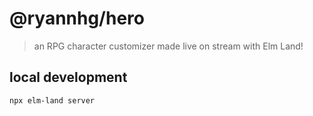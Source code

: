 # @ryannhg/hero
> an RPG character customizer made live on stream with Elm Land!

## local development

```
npx elm-land server
```